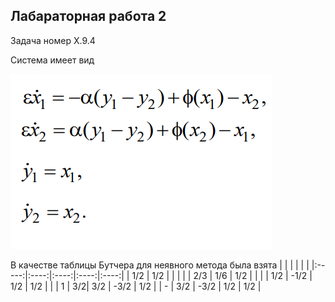 ## Лабараторная работа 2
Задача номер X.9.4

Система имеет вид 

![](syst.png)

В качестве таблицы Бутчера для неявного метода была взята
|  |  |  | | |
|:-----:|:----:|:----:|:----:|:----:|
| 1/2 | 1/2 |  | | |
| 2/3 | 1/6 | 1/2 | | |
| 1/2 | -1/2 | 1/2 | 1/2 | |
| 1 | 3/2| 3/2 | -3/2 | 1/2 |
| - | 3/2 | -3/2 | 1/2 | 1/2 |





